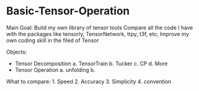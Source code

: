 # Basic-Tensor-Operation

Main Goal: Build my own library of tensor tools Compare all the code I have with the packages like tensorly, TensorNetwork, ttpy, t3f, etc; Improve my own coding skill in the filed of Tensor

Objects: 

- Tensor Decomposition 
    a. TensorTrain 
    b. Tucker 
    c. CP 
    d. More
- Tensor Operation
    a. unfolding
    b. 

What to compare: 
    1. Speed 
    2. Accuracy 
    3. Simplicity 
    4. convention
